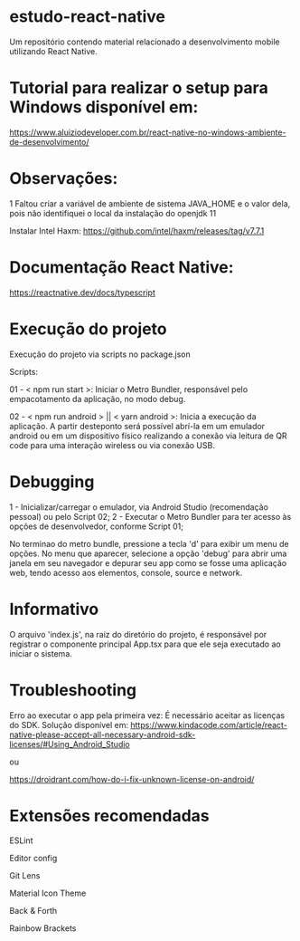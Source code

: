 # estudo-react-native
Um repositório contendo material relacionado a desenvolvimento mobile utilizando React Native.

# Tutorial para realizar o setup para Windows disponível em:
https://www.aluiziodeveloper.com.br/react-native-no-windows-ambiente-de-desenvolvimento/


# Observações:

1 Faltou criar a variável de ambiente de sistema JAVA_HOME e o valor dela, pois não identifiquei o local da instalação do openjdk 11

Instalar Intel Haxm: https://github.com/intel/haxm/releases/tag/v7.7.1

# Documentação React Native:
https://reactnative.dev/docs/typescript

# Execução do projeto
Execução do projeto via scripts no package.json

Scripts:

01 - < npm run start >: Iniciar o Metro Bundler, responsável pelo empacotamento da aplicação, no modo debug.

02 - < npm run android > || < yarn android >: Inicia a execução da aplicação. A partir desteponto será possível abrí-la em um emulador android ou em um dispositivo físico realizando a conexão via leitura de QR code para uma interação wireless ou via conexão USB.

# Debugging

1 - Inicializar/carregar o emulador, via Android Studio (recomendação pessoal) ou pelo Script 02;
2 - Executar o Metro Bundler para ter acesso às opções de desenvolvedor, conforme Script 01;

No terminao do metro bundle, pressione a tecla 'd' para exibir um menu de opções. No menu que aparecer, selecione a opção 'debug' para abrir uma janela em seu navegador e depurar seu app como se fosse uma aplicação web, tendo acesso aos elementos, console, source e network.

# Informativo

O arquivo 'index.js', na raiz do diretório do projeto, é responsável por registrar o componente principal App.tsx para que ele seja executado ao iniciar o sistema.


# Troubleshooting

Erro ao executar o app pela primeira vez: É necessário aceitar as licenças do SDK. Solução disponível em: https://www.kindacode.com/article/react-native-please-accept-all-necessary-android-sdk-licenses/#Using_Android_Studio

ou

https://droidrant.com/how-do-i-fix-unknown-license-on-android/

# Extensões recomendadas

ESLint

Editor config

Git Lens

Material Icon Theme

Back & Forth

Rainbow Brackets